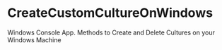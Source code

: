 # CreateCustomCultureOnWindows
Windows Console App. Methods to Create and Delete Cultures on your Windows Machine
